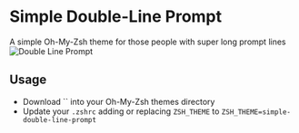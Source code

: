 # Simple Double-Line Prompt

A simple Oh-My-Zsh theme for those people with super long prompt lines
![Double Line Prompt](https://user-images.githubusercontent.com/1841137/129622106-cd29cfb5-fed2-4b2e-a518-ecd7c6a404cb.png "Double Line Prompt")

## Usage

* Download `` into your Oh-My-Zsh themes directory
* Update your `.zshrc` adding or replacing `ZSH_THEME` to `ZSH_THEME=simple-double-line-prompt` 
